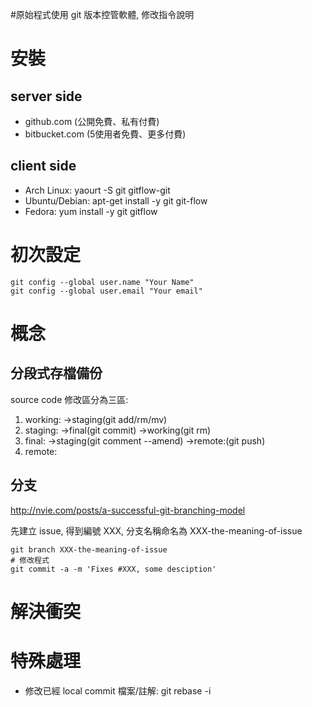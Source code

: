 #原始程式使用 git 版本控管軟體, 修改指令說明

# 安裝 #
## server side ##
  * github.com (公開免費、私有付費)
  * bitbucket.com (5使用者免費、更多付費)

## client side ##
  * Arch Linux: yaourt -S git gitflow-git
  * Ubuntu/Debian: apt-get install -y git git-flow
  * Fedora: yum install -y git gitflow

# 初次設定 #
```
git config --global user.name "Your Name"
git config --global user.email "Your email"
```

# 概念 #

## 分段式存檔備份 ##
source code 修改區分為三區:
  1. working: ->staging(git add/rm/mv)
  1. staging: ->final(git commit) ->working(git rm)
  1. final: ->staging(git comment --amend) ->remote:(git push)
  1. remote:

## 分支 ##
http://nvie.com/posts/a-successful-git-branching-model

先建立 issue, 得到編號 XXX, 分支名稱命名為 XXX-the-meaning-of-issue
```
git branch XXX-the-meaning-of-issue
# 修改程式
git commit -a -m 'Fixes #XXX, some desciption'
```

# 解決衝突 #

# 特殊處理 #

  * 修改已經 local commit 檔案/註解: git rebase -i